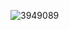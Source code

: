 ![3949089](https://user-images.githubusercontent.com/101523940/180727809-dead334a-5cd5-4303-93c2-9f806159b195.jpg)
